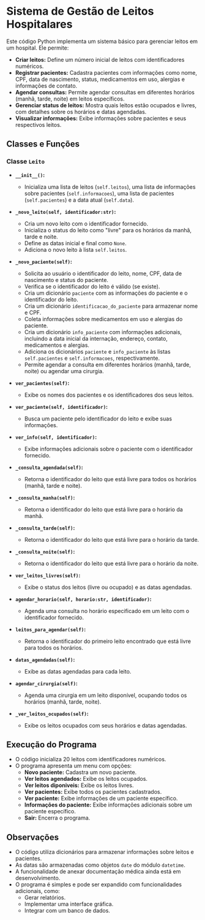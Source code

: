 # Sistema de Gestão de Leitos Hospitalares

Este código Python implementa um sistema básico para gerenciar leitos em um hospital. Ele permite:

* **Criar leitos:** Define um número inicial de leitos com identificadores numéricos.
* **Registrar pacientes:** Cadastra pacientes com informações como nome, CPF, data de nascimento, status, medicamentos em uso, alergias e informações de contato.
* **Agendar consultas:** Permite agendar consultas em diferentes horários (manhã, tarde, noite) em leitos específicos.
* **Gerenciar status de leitos:** Mostra quais leitos estão ocupados e livres, com detalhes sobre os horários e datas agendadas.
* **Visualizar informações:** Exibe informações sobre pacientes e seus respectivos leitos.


## Classes e Funções

### Classe `Leito`

* **`__init__()`:**
    * Inicializa uma lista de leitos (`self.leitos`), uma lista de informações sobre pacientes (`self.informacoes`), uma lista de pacientes (`self.pacientes`) e a data atual (`self.data`).

* **`_novo_leito(self, identificador:str)`:**
    * Cria um novo leito com o identificador fornecido.
    * Inicializa o status do leito como "livre" para os horários da manhã, tarde e noite.
    * Define as datas inicial e final como `None`.
    * Adiciona o novo leito à lista `self.leitos`.

* **`_novo_paciente(self)`:**
    * Solicita ao usuário o identificador do leito, nome, CPF, data de nascimento e status do paciente.
    * Verifica se o identificador do leito é válido (se existe).
    * Cria um dicionário `paciente` com as informações do paciente e o identificador do leito.
    * Cria um dicionário `identificacao_do_paciente` para armazenar nome e CPF.
    * Coleta informações sobre medicamentos em uso e alergias do paciente.
    * Cria um dicionário `info_paciente` com informações adicionais, incluindo a data inicial da internação, endereço, contato, medicamentos e alergias.
    * Adiciona os dicionários `paciente` e `info_paciente` às listas `self.pacientes` e `self.informacoes`, respectivamente.
    * Permite agendar a consulta em diferentes horários (manhã, tarde, noite) ou agendar uma cirurgia.

* **`ver_pacientes(self)`:**
    * Exibe os nomes dos pacientes e os identificadores dos seus leitos.

* **`ver_paciente(self, identificador)`:**
    * Busca um paciente pelo identificador do leito e exibe suas informações.

* **`ver_info(self, identificador)`:**
    * Exibe informações adicionais sobre o paciente com o identificador fornecido.

* **`_consulta_agendada(self)`:**
    * Retorna o identificador do leito que está livre para todos os horários (manhã, tarde e noite).

* **`_consulta_manha(self)`:**
    * Retorna o identificador do leito que está livre para o horário da manhã.

* **`_consulta_tarde(self)`:**
    * Retorna o identificador do leito que está livre para o horário da tarde.

* **`_consulta_noite(self)`:**
    * Retorna o identificador do leito que está livre para o horário da noite.

* **`ver_leitos_livres(self)`:**
    * Exibe o status dos leitos (livre ou ocupado) e as datas agendadas.

* **`agendar_horario(self, horario:str, identificador)`:**
    * Agenda uma consulta no horário especificado em um leito com o identificador fornecido.

* **`leitos_para_agendar(self)`:**
    * Retorna o identificador do primeiro leito encontrado que está livre para todos os horários.

* **`datas_agendadas(self)`:**
    * Exibe as datas agendadas para cada leito.

* **`agendar_cirurgia(self)`:**
    * Agenda uma cirurgia em um leito disponível, ocupando todos os horários (manhã, tarde, noite).

* **`_ver_leitos_ocupados(self)`:**
    * Exibe os leitos ocupados com seus horários e datas agendadas.


## Execução do Programa

* O código inicializa 20 leitos com identificadores numéricos.
* O programa apresenta um menu com opções:
    * **Novo paciente:** Cadastra um novo paciente.
    * **Ver leitos agendados:** Exibe os leitos ocupados.
    * **Ver leitos diponiveis:** Exibe os leitos livres.
    * **Ver pacientes:** Exibe todos os pacientes cadastrados.
    * **Ver paciente:** Exibe informações de um paciente específico.
    * **Informações do paciente:** Exibe informações adicionais sobre um paciente específico.
    * **Sair:** Encerra o programa.

## Observações

* O código utiliza dicionários para armazenar informações sobre leitos e pacientes.
* As datas são armazenadas como objetos `date` do módulo `datetime`.
* A funcionalidade de anexar documentação médica ainda está em desenvolvimento.
* O programa é simples e pode ser expandido com funcionalidades adicionais, como:
    * Gerar relatórios.
    * Implementar uma interface gráfica.
    * Integrar com um banco de dados.
